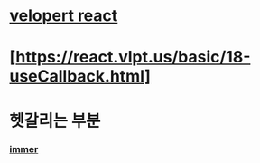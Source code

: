 # [velopert react](https://react.vlpt.us/basic)

# [https://react.vlpt.us/basic/18-useCallback.html]

# 헷갈리는 부분
### [immer](https://react.vlpt.us/basic/23-immer.html)
